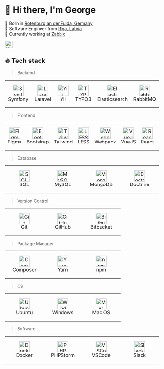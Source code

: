 <h1 align="left" id="tech-stack">👋 Hi there, I'm George</h1>

<p>
  👶 Born in <a href="https://maps.app.goo.gl/Q9v1bjRuHVQSTZUd6">Rotenburg an der Fulda, Germany</a><br>
  🧊 Software Engineer from <a href="https://maps.app.goo.gl/a6sL42oi3ZrrfiS16">Riga, Latvia</a><br>
  🏢 Currently working at <a href="https://www.zabbix.com/">Zabbix</a>
</p>

<a href="https://www.linkedin.com/in/georgijsklavins/" title="LinkedIn"><img src="https://cdn.jsdelivr.net/gh/devicons/devicon@latest/icons/linkedin/linkedin-original.svg" width="24" height="24" alt="LinkedIn" /></a>

<h2 align="left" id="tech-stack">🔥 Tech stack</h2>

<blockquote>
  <p dir="auto">Backend</p>
</blockquote>

<table width="100%">
  <tr>
    <td align="center" width="110" height="90">
      <a href="#tech-stack">
        <img src="https://cdn.jsdelivr.net/gh/devicons/devicon@latest/icons/symfony/symfony-original.svg" width="36" height="36" alt="Symfony" />
      </a>
      <br>Symfony
    </td>
    <td align="center" width="110" height="90">
      <a href="#tech-stack">
        <img src="https://cdn.jsdelivr.net/gh/devicons/devicon@latest/icons/laravel/laravel-original.svg" width="36" height="36" alt="Laravel" />
      </a>
      <br>Laravel
    </td>
    <td align="center" width="110" height="90">
      <a href="#tech-stack">
        <img src="https://cdn.jsdelivr.net/gh/devicons/devicon@latest/icons/yii/yii-original.svg" width="36" height="36" alt="Yii" />
      </a>
      <br>Yii
    </td>
    <td align="center" width="110" height="90">
      <a href="#tech-stack">
        <img src="https://cdn.jsdelivr.net/gh/devicons/devicon@latest/icons/typo3/typo3-original.svg" width="36" height="36" alt="TYPO3" />
      </a>
      <br>TYPO3
    </td>
    <td align="center" width="110" height="90">
      <a href="#tech-stack">
        <img src="https://cdn.jsdelivr.net/gh/devicons/devicon@latest/icons/elasticsearch/elasticsearch-original.svg" width="36" height="36" alt="Elasticsearch" />
      </a>
      <br>Elasticsearch
    </td>
    <td align="center" width="110" height="90">
      <a href="#tech-stack">
        <img src="https://cdn.jsdelivr.net/gh/devicons/devicon@latest/icons/rabbitmq/rabbitmq-original.svg" width="36" height="36" alt="RabbitMQ" />
      </a>
      <br>RabbitMQ
    </td>
  </tr> 
</table>

<blockquote>
  <p dir="auto">Frontend</p>
</blockquote>

<table width="100%">
  <tr>
    <td align="center" width="110" height="90"> 
      <a href="#tech-stack">
        <img src="https://cdn.jsdelivr.net/gh/devicons/devicon@latest/icons/figma/figma-original.svg" width="36" height="36" alt="Figma" />
      </a>
      <br>Figma
    </td>
    <td align="center" width="110" height="90"> 
      <a href="#tech-stack">
        <img src="https://cdn.jsdelivr.net/gh/devicons/devicon@latest/icons/bootstrap/bootstrap-original.svg" width="36" height="36" alt="Bootstrap" />
      </a>
      <br>Bootstrap
    </td>
    <td align="center" width="110" height="90"> 
      <a href="#tech-stack">
        <img src="https://cdn.jsdelivr.net/gh/devicons/devicon@latest/icons/tailwindcss/tailwindcss-original.svg" width="36" height="36" alt="Tailwind" />
      </a>
      <br>Tailwind
    </td>
    <td align="center" width="110" height="90"> 
      <a href="#tech-stack">
        <img src="https://cdn.jsdelivr.net/gh/devicons/devicon@latest/icons/less/less-plain-wordmark.svg" width="36" height="36" alt="LESS" />
      </a>
      <br>LESS
    </td>
    <td align="center" width="110" height="90"> 
      <a href="#tech-stack">
        <img src="https://cdn.jsdelivr.net/gh/devicons/devicon@latest/icons/webpack/webpack-original.svg" width="36" height="36" alt="Webpack" />
      </a>
      <br>Webpack
    </td>
    <td align="center" width="110" height="90">
      <a href="#tech-stack">
          <img src="https://cdn.jsdelivr.net/gh/devicons/devicon@latest/icons/vuejs/vuejs-original.svg" width="36" height="36" alt="VueJS" />
      </a>
      <br>VueJS
    </td>
    <td align="center" width="110" height="90">
      <a href="#tech-stack">
        <img src="https://cdn.jsdelivr.net/gh/devicons/devicon@latest/icons/react/react-original.svg" width="36" height="36" alt="React" />
      </a>
      <br>React
    </td>
    <td align="center" width="110" height="90">
      <a href="#tech-stack">
        <img src="https://cdn.jsdelivr.net/gh/devicons/devicon@latest/icons/nextjs/nextjs-original.svg" width="36" height="36" alt="React" />
      </a>
      <br>NextJS
    </td>
</table>

<blockquote>
  <p dir="auto">Database</p>
</blockquote>

<table width="100%">
  <tr>
    <td align="center" width="110" height="90">
      <a href="#tech-stack">
        <img src="https://cdn.jsdelivr.net/gh/devicons/devicon@latest/icons/microsoftsqlserver/microsoftsqlserver-original.svg" width="36" height="36" alt="SQL" />
      </a>
      <br>SQL
    </td>
    <td align="center" width="110" height="90">
      <a href="#tech-stack">
        <img src="https://cdn.jsdelivr.net/gh/devicons/devicon@latest/icons/mysql/mysql-original.svg" width="36" height="36" alt="MySQL" />
      </a>
      <br>MySQL
    </td>
    <td align="center" width="110" height="90">
      <a href="#tech-stack">
        <img src="https://cdn.jsdelivr.net/gh/devicons/devicon@latest/icons/mongodb/mongodb-original.svg" width="36" height="36" alt="MongoDB" />
      </a>
      <br>MongoDB
    </td>
    <td align="center" width="110" height="90">
      <a href="#tech-stack">
        <img src="https://cdn.jsdelivr.net/gh/devicons/devicon@latest/icons/doctrine/doctrine-original.svg" width="36" height="36" alt="Doctrine" />
      </a>
      <br>Doctrine
    </td>
  </tr> 
</table>

<blockquote>
  <p dir="auto">Version Control</p>
</blockquote>

<table width="100%">
  <tr>
    <td align="center" width="110" height="90">
      <a href="#tech-stack">
        <img src="https://cdn.jsdelivr.net/gh/devicons/devicon@latest/icons/git/git-original.svg" width="36" height="36" alt="Git" />
      </a>
      <br>Git
    </td>
    <td align="center" width="110" height="90"> 
      <a href="#tech-stack">
        <img src="https://cdn.jsdelivr.net/gh/devicons/devicon@latest/icons/github/github-original.svg" width="36" height="36" alt="GitHub" />
      </a>
      <br>GitHub
    </td>
    <td align="center" width="110" height="90"> 
      <a href="#tech-stack">
          <img src="https://cdn.jsdelivr.net/gh/devicons/devicon@latest/icons/bitbucket/bitbucket-original.svg" width="36" height="36" alt="Bitbucket" />
      </a>
      <br>Bitbucket
    </td>
  </tr> 
</table>

<blockquote>
  <p dir="auto">Package Manager</p>
</blockquote>

<table width="100%">
  <tr>
    <td align="center" width="110" height="90"> 
      <a href="#tech-stack">
        <img src="https://cdn.jsdelivr.net/gh/devicons/devicon@latest/icons/composer/composer-original.svg" width="36" height="36" alt="Composer" />
      </a>
      <br>Composer
    </td>
    <td align="center" width="110" height="90"> 
      <a href="#tech-stack">
        <img src="https://cdn.jsdelivr.net/gh/devicons/devicon@latest/icons/yarn/yarn-original.svg" width="36" height="36" alt="Yarn" />
      </a>
      <br>Yarn
    </td>
    <td align="center" width="110" height="90"> 
      <a href="#tech-stack">
        <img src="https://cdn.jsdelivr.net/gh/devicons/devicon@latest/icons/npm/npm-original-wordmark.svg" width="36" height="36" alt="npm" />
      </a>
      <br>npm
    </td>
  </tr> 
</table>

<blockquote>
  <p dir="auto">OS</p>
</blockquote>

<table width="100%">
  <tr>
    <td align="center" width="110" height="90"> 
      <a href="#tech-stack">
        <img src="https://cdn.jsdelivr.net/gh/devicons/devicon@latest/icons/ubuntu/ubuntu-original.svg" width="36" height="36" alt="Ubuntu" />
      </a>
      <br>Ubuntu
    </td>
    <td align="center" width="110" height="90"> 
      <a href="#tech-stack">
        <img src="https://cdn.jsdelivr.net/gh/devicons/devicon@latest/icons/windows11/windows11-original.svg" width="36" height="36" alt="Windows" />
      </a>
      <br>Windows
    </td>
    <td align="center" width="110" height="90"> 
      <a href="#tech-stack">
        <img src="https://cdn.jsdelivr.net/gh/devicons/devicon@latest/icons/apple/apple-original.svg" width="36" height="36" alt="Mac OS" />
      </a>
      <br>Mac OS
    </td>
  </tr>
</table>

<blockquote>
  <p dir="auto">Software</p>
</blockquote>

<table width="100%">
  <tr>
    <td align="center" width="110" height="90"> 
      <a href="#tech-stack">
          <img src="https://cdn.jsdelivr.net/gh/devicons/devicon@latest/icons/docker/docker-original.svg" width="36" height="36" alt="Docker" />
      </a>
      <br>Docker
    </td>
    <td align="center" width="110" height="90"> 
      <a href="#tech-stack">
        <img src="https://cdn.jsdelivr.net/gh/devicons/devicon@latest/icons/phpstorm/phpstorm-original.svg" width="36" height="36" alt="PHPStorm" />
      </a>
      <br>PHPStorm
    </td>
    <td align="center" width="110" height="90"> 
      <a href="#tech-stack">
        <img src="https://cdn.jsdelivr.net/gh/devicons/devicon@latest/icons/vscode/vscode-original.svg" width="36" height="36" alt="VSCode" />
      </a>
      <br>VSCode
    </td>
    <td align="center" width="110" height="90"> 
      <a href="#tech-stack">
        <img src="https://cdn.jsdelivr.net/gh/devicons/devicon@latest/icons/slack/slack-original.svg" width="36" height="36" alt="Slack" />
      </a>
      <br>Slack
    </td>
  </tr>
</table>
